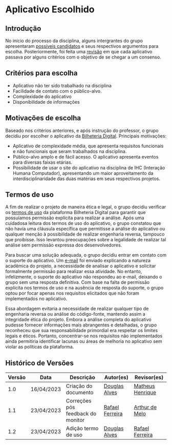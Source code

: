 # Aplicativo Escolhido

## Introdução
No início do processo da disciplina, alguns intergrantes do grupo apresentaram [possíveis candidatos](https://github.com/Requisitos-de-Software/2023.1-BilheteriaDigital/issues/1) e seus respectivos argumentos para escolha. Posteriormente, foi feita uma [revisão](https://github.com/Requisitos-de-Software/2023.1-BilheteriaDigital/issues/3) em que cada aplicativo passava por alguns critérios com o objetivo de se chegar a um consenso. 

## Critérios para escolha
* Aplicativo não ter sido trabalhado na disciplina
* Facilidade de contato com o público-alvo.
* Complexidade do aplicativo
* Disponibilidade de informações

## Motivações de escolha
Baseado nos critérios anteriores, e após instrução do professor, o grupo decidiu por escolher o aplicativo da [Bilheteria Digital](https://play.google.com/store/apps/details?id=com.bilheteriadigital.mobile&hl=pt_BR&gl=US). Principais motivações:

* Aplicativo de complexidade média, que apresenta requisitos funcionais e não funcionais que seram trabalhados na disciplina.
* Público-alvo amplo e de fácil acesso. O aplicativo apresenta eventos para diversas faixas etárias.
* Possibilidade de usar o site do aplicativo na disciplina de IHC (Interação Humana Computador), apresentando um maior aproveitamento da interdisciplinaridade das duas matérias em seus respectivos projetos.

## Termos de uso

A fim de realizar o projeto de maneira ética e legal, o grupo decidiu verificar os [termos de uso](https://bilheteriadigital.zendesk.com/hc/pt-br/articles/4406996314516-Confira-aqui-os-Termos-de-Uso-da-Bilheteria-Digital) da plataforma Bilheteria Digital para garantir que possuíamos permissão explícita para realizar a análise. Após uma cuidadosa leitura dos termos de uso do aplicativo, o grupo constatou que não havia uma cláusula específica que permitisse a análise do aplicativo ou qualquer menção à possibilidade de realizar engenharia reversa, tampouco que proibísse. Isso levantou preocupações sobre a legalidade de realizar tal análise sem permissão expressa dos desenvolvedores.

Para buscar uma solução adequada, o grupo decidiu entrar em contato com o suporte do aplicativo. Um [e-mail](../assets/email-termo-de-uso.pdf) foi enviado explicando a natureza acadêmica do projeto, a necessidade de analisar o aplicativo e solicitar formalmente permissão para realizar essa atividade. No entanto, infelizmente, o suporte do aplicativo não respondeu ao e-mail, deixando o grupo sem uma resposta definitiva. Com base na falta de permissão explícita nos termos de uso e na ausência de resposta do suporte, o grupo optou por focar apenas nos requisitos elicitados que não foram implementados no aplicativo. 

Essa abordagem evitaria a necessidade de realizar qualquer tipo de engenharia reversa ou análise do código-fonte, mantendo assim a integridade ética do projeto. Embora a análise completa do aplicativo pudesse fornecer informações mais abrangentes e detalhadas, o grupo reconheceu que sua responsabilidade primordial era respeitar os limites legais e éticos. Portanto, concentrar-se nos requisitos não implementados ainda permitiria identificar lacunas ou áreas de melhoria no aplicativo sem violar as políticas da plataforma.

## Histórico de Versões

Versão  |   Data   | Descrição | Autor(es) | Revisor(es)
--------- | ------ | ------ | ---------- | ----------
1.0 | 16/04/2023 | Criação do documento | [Douglas Alves](https://github.com/dougalvs) | [Matheus Henrique](https://github.com/mathonaut)
1.1 | 23/04/2023 | Correções pós feedback do monitor| [Rafael Ferreira](https://github.com/RafaelCLG0) | [Arthur de Melo](https://github.com/arthurmlv)
1.2 | 23/04/2023 | Adição termo de uso | [Douglas Alves](https://github.com/dougAlvs) | [Rafael Ferreira](https://github.com/RafaelCLG0)